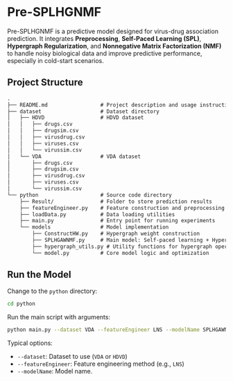 # Pre-SPLHGNMF

Pre-SPLHGNMF is a predictive model designed for virus-drug association prediction. It integrates **Preprocessing**, **Self-Paced Learning (SPL)**, **Hypergraph Regularization**, and **Nonnegative Matrix Factorization (NMF)** to handle noisy biological data and improve predictive performance, especially in cold-start scenarios.

## Project Structure

```markdown
.
├── README.md                 # Project description and usage instructions
├── dataset                   # Dataset directory
│   ├── HDVD                  # HDVD dataset
│   │   ├── drugs.csv         
│   │   ├── drugsim.csv       
│   │   ├── virusdrug.csv     
│   │   ├── viruses.csv       
│   │   └── virussim.csv      
│   └── VDA                   # VDA dataset
│       ├── drugs.csv
│       ├── drugsim.csv
│       ├── virusdrug.csv
│       ├── viruses.csv
│       └── virussim.csv
└── python                    # Source code directory
    ├── Result/               # Folder to store prediction results
    ├── featureEngineer.py    # Feature construction and preprocessing
    ├── loadData.py           # Data loading utilities
    ├── main.py               # Entry point for running experiments
    └── models                # Model implementation
        ├── ConstructHW.py    # Hypergraph weight construction
        ├── SPLHGAWNMF.py     # Main model: Self-paced learning + Hypergraph + NMF
        ├── hypergraph_utils.py # Utility functions for hypergraph operations
        └── model.py          # Core model logic and optimization
```

## Run the Model

Change to the `python` directory:

```bash
cd python
```

Run the main script with arguments:

```bash
python main.py --dataset VDA --featureEngineer LNS --modelName SPLHGAWNMF --message "VDA experiment"
```

Typical options:

- `--dataset`: Dataset to use (`VDA` or `HDVD`)
- `--featureEngineer`: Feature engineering method (e.g., `LNS`)
- `--modelName`: Model name.
